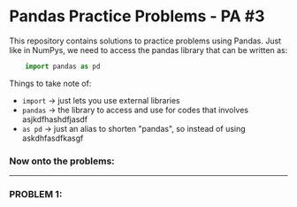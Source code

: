 # Pandas Practice Problems - PA #3

This repository contains solutions to practice problems using Pandas. Just like in NumPys, we need to access the pandas library that can be written as:

```python
    import pandas as pd 
```

Things to take note of:<br>
- `import` -> just lets you use external libraries
- `pandas` -> the library to access and use for codes that involves asjkdfhashdfjasdf
- `as pd` -> just an alias to shorten "pandas", so instead of using askdhfasdfkasgf

### Now onto the problems:
---
### PROBLEM 1:
